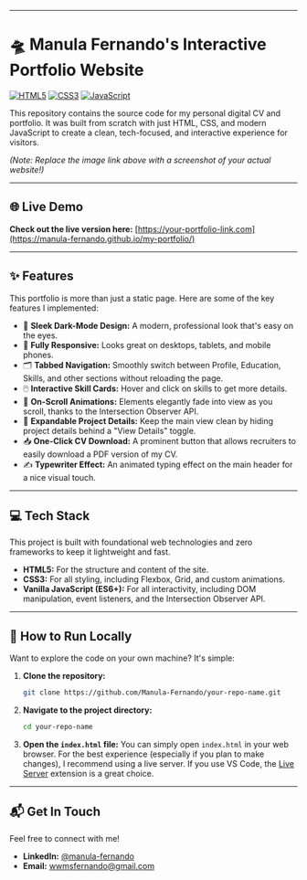 
---

# 🛸 Manula Fernando's Interactive Portfolio Website

[![HTML5](https://img.shields.io/badge/HTML5-E34F26?style=for-the-badge&logo=html5&logoColor=white)](https://en.wikipedia.org/wiki/HTML5)
[![CSS3](https://img.shields.io/badge/CSS3-1572B6?style=for-the-badge&logo=css3&logoColor=white)](https://en.wikipedia.org/wiki/CSS)
[![JavaScript](https://img.shields.io/badge/JavaScript-F7DF1E?style=for-the-badge&logo=javascript&logoColor=black)](https://www.javascript.com/)

This repository contains the source code for my personal digital CV and portfolio. It was built from scratch with just HTML, CSS, and modern JavaScript to create a clean, tech-focused, and interactive experience for visitors.


*(Note: Replace the image link above with a screenshot of your actual website!)*

---

## 🌐 Live Demo

**Check out the live version here:** [https://your-portfolio-link.com](https://manula-fernando.github.io/my-portfolio/)

---

## ✨ Features

This portfolio is more than just a static page. Here are some of the key features I implemented:

*   🎨 **Sleek Dark-Mode Design:** A modern, professional look that's easy on the eyes.
*   📱 **Fully Responsive:** Looks great on desktops, tablets, and mobile phones.
*   🗂️ **Tabbed Navigation:** Smoothly switch between Profile, Education, Skills, and other sections without reloading the page.
*   🖱️ **Interactive Skill Cards:** Hover and click on skills to get more details.
*   🚀 **On-Scroll Animations:** Elements elegantly fade into view as you scroll, thanks to the Intersection Observer API.
*   📄 **Expandable Project Details:** Keep the main view clean by hiding project details behind a "View Details" toggle.
*   📥 **One-Click CV Download:** A prominent button that allows recruiters to easily download a PDF version of my CV.
*   ✍️ **Typewriter Effect:** An animated typing effect on the main header for a nice visual touch.

---

## 💻 Tech Stack

This project is built with foundational web technologies and zero frameworks to keep it lightweight and fast.

*   **HTML5:** For the structure and content of the site.
*   **CSS3:** For all styling, including Flexbox, Grid, and custom animations.
*   **Vanilla JavaScript (ES6+):** For all interactivity, including DOM manipulation, event listeners, and the Intersection Observer API.

---

## 🚀 How to Run Locally

Want to explore the code on your own machine? It's simple:

1.  **Clone the repository:**
    ```sh
    git clone https://github.com/Manula-Fernando/your-repo-name.git
    ```

2.  **Navigate to the project directory:**
    ```sh
    cd your-repo-name
    ```

3.  **Open the `index.html` file:**
    You can simply open `index.html` in your web browser. For the best experience (especially if you plan to make changes), I recommend using a live server. If you use VS Code, the [Live Server](https://marketplace.visualstudio.com/items?itemName=ritwickdey.LiveServer) extension is a great choice.

---

## 📬 Get In Touch

Feel free to connect with me!

*   **LinkedIn:** [@manula-fernando](https://www.linkedin.com/in/manula-fernando-483875283/)
*   **Email:** [wwmsfernando@gmail.com](mailto:wwmsfernando@gmail.com)
